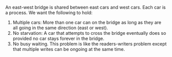 An east-west bridge is shared between east cars and west cars. Each car is a process. We want the following to hold:
1. Multiple cars: More than one car can on the bridge as long as they are all going in the same direction (east or west).
2. No starvation: A car that attempts to cross the bridge eventually does so provided no car stays forever in the bridge.
3. No busy waiting.
This problem is like the readers-writers problem except that multiple writes can be ongoing at the same time.
